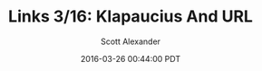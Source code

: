 ---
layout: podcast
title: "Links 3/16: Klapaucius And URL"
author: Scott Alexander
description: https://slatestarcodex.com/2016/03/26/links-316-klapaucius-and-url/
date: 2016-03-26 00:44:00 PDT
length: 3876210
duration: 969
guid: links-316-klapaucius-and-url
---